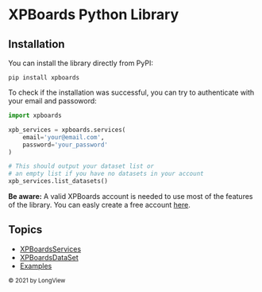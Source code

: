 # XPBoards Python Library

## Installation

You can install the library directly from PyPI:

`pip install xpboards`

To check if the installation was successful, you can try to authenticate with your email and passoword:

```python
import xpboards

xpb_services = xpboards.services(
    email='your@email.com',
    password='your_password'
)

# This should output your dataset list or
# an empty list if you have no datasets in your account
xpb_services.list_datasets()

```
**Be aware:** A valid XPBoards account is needed to use most of the features of the library. You can easly create a free account [here](https://web.xpboards.com.br/customer/register).

## Topics

- [XPBoardsServices](services.md)
- [XPBoardsDataSet](dataset.md)
- [Examples](examples.md)

<sub>© 2021 by LongView</sub>
